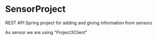 # SensorProject

REST API Spring project for adding and giving information from sensors

As sensor we are using "Project3Client"
